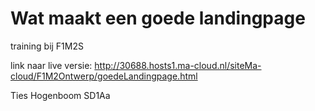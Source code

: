 # Wat maakt een goede landingpage
training bij F1M2S

link naar live versie: http://30688.hosts1.ma-cloud.nl/siteMa-cloud/F1M2Ontwerp/goedeLandingpage.html

Ties Hogenboom
SD1Aa